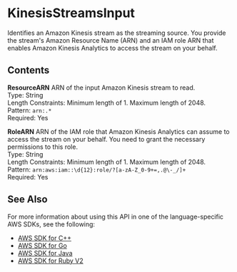 # KinesisStreamsInput<a name="API_KinesisStreamsInput"></a>

 Identifies an Amazon Kinesis stream as the streaming source\. You provide the stream's Amazon Resource Name \(ARN\) and an IAM role ARN that enables Amazon Kinesis Analytics to access the stream on your behalf\.

## Contents<a name="API_KinesisStreamsInput_Contents"></a>

 **ResourceARN**   <a name="analytics-Type-KinesisStreamsInput-ResourceARN"></a>
ARN of the input Amazon Kinesis stream to read\.  
Type: String  
Length Constraints: Minimum length of 1\. Maximum length of 2048\.  
Pattern: `arn:.*`   
Required: Yes

 **RoleARN**   <a name="analytics-Type-KinesisStreamsInput-RoleARN"></a>
ARN of the IAM role that Amazon Kinesis Analytics can assume to access the stream on your behalf\. You need to grant the necessary permissions to this role\.  
Type: String  
Length Constraints: Minimum length of 1\. Maximum length of 2048\.  
Pattern: `arn:aws:iam::\d{12}:role/?[a-zA-Z_0-9+=,.@\-_/]+`   
Required: Yes

## See Also<a name="API_KinesisStreamsInput_SeeAlso"></a>

For more information about using this API in one of the language\-specific AWS SDKs, see the following:
+  [AWS SDK for C\+\+](http://docs.aws.amazon.com/goto/SdkForCpp/kinesisanalytics-2015-08-14/KinesisStreamsInput) 
+  [AWS SDK for Go](http://docs.aws.amazon.com/goto/SdkForGoV1/kinesisanalytics-2015-08-14/KinesisStreamsInput) 
+  [AWS SDK for Java](http://docs.aws.amazon.com/goto/SdkForJava/kinesisanalytics-2015-08-14/KinesisStreamsInput) 
+  [AWS SDK for Ruby V2](http://docs.aws.amazon.com/goto/SdkForRubyV2/kinesisanalytics-2015-08-14/KinesisStreamsInput) 